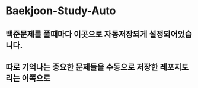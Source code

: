 # Baekjoon-Study-Auto
<h2>백준문제를 풀때마다 이곳으로 자동저장되게 설정되어있습니다.</h2>
<h2>따로 기억나는 중요한 문제들을 수동으로 저장한 레포지토리는 이쪽으로</h2>
